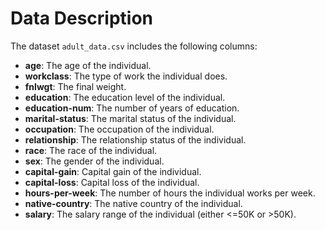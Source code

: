 # Data Description

The dataset `adult_data.csv` includes the following columns:

- **age**: The age of the individual.
- **workclass**: The type of work the individual does.
- **fnlwgt**: The final weight.
- **education**: The education level of the individual.
- **education-num**: The number of years of education.
- **marital-status**: The marital status of the individual.
- **occupation**: The occupation of the individual.
- **relationship**: The relationship status of the individual.
- **race**: The race of the individual.
- **sex**: The gender of the individual.
- **capital-gain**: Capital gain of the individual.
- **capital-loss**: Capital loss of the individual.
- **hours-per-week**: The number of hours the individual works per week.
- **native-country**: The native country of the individual.
- **salary**: The salary range of the individual (either <=50K or >50K).
